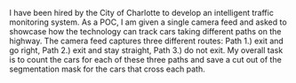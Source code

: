 I have been hired by the City of Charlotte to develop an intelligent traffic monitoring system.
As a POC, I am given a single camera feed and asked to showcase how the technology can
track cars taking different paths on the highway. The camera feed captures three different
routes: Path 1.) exit and go right, Path 2.) exit and stay straight, Path 3.) do not exit.
My overall task is to count the cars for each of these three paths and save a cut out of the
segmentation mask for the cars that cross each path.
